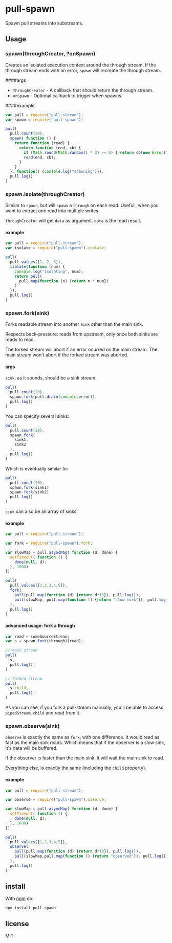 # pull-spawn

Spawn pull streams into substreams.

## Usage

### spawn(throughCreator, ?onSpawn)

Creates an isolated execution context around the through stream. If the through stream ends with an error, `spawn` will
recreate the through stream.

####args

*  `throughCreator` - A callback that should return the through stream.
*  `onSpawn` - Optional callback to trigger when spawns.

####example

```js
var pull = require("pull-stream");
var spawn = require("pull-spawn");

pull(
  pull.count(20),
  spawn( function () {
    return function (read) {
      return function (end, cb) {
        if (Math.round(Math.random() * 3) == 0) { return cb(new Error("random error")); }
        read(end, cb);
      }
    }
  }, function() {console.log("spawning")}),
  pull.log()
)
```

### spawn.isolate(throughCreator)

Similar to `spawn`, but will `spawn` a `through` on each read. Usefull, when you want to extract one read into multiple
writes.

`throughCreator` will get `data` as argument. `data` is the read result.

#### example

```js
var pull = require("pull-stream");
var isolate = require("pull-spawn").isolate;

pull(
  pull.values([1, 2, 3]),
  isolate(function (num) {
    console.log("isolating", num);
    return pull(
      pull.map(function (n) {return n * num})
    )
  }),
  pull.log()
)
```

### spawn.fork(sink)

Forks readable stream into another `Sink` other than the main sink.

Respects back-pressure: reads from upstream, only once both sinks are ready to read.

The forked stream will abort if an error ocurred on the main stream. The main stream won't abort if the forked stream
was aborted.

#### args

`sink`, as it sounds, should be a sink stream.

```js
pull(
  pull.count(10),
  spawn.fork(pull.drain(console.error)),
  pull.log()
)
```

You can specify several sinks:

```js
pull(
  pull.count(10),
  spawn.fork(
    sink1,
    sink2
  ),
  pull.log()
)
```

Which is eventually similar to:

```js
pull(
  pull.count(10),
  spawn.fork(sink1)
  spawn.fork(sink2)
  pull.log()
)
```

`sink` can also be an array of sinks.

#### example

```js
var pull = require("pull-stream");

var fork = require("pull-spawn").fork;

var slowMap = pull.asyncMap( function (d, done) {
  setTimeout( function () {
    done(null, d);
  }, 1000)
})

pull(
  pull.values([1,2,3,4,5]),
  fork(
    pull(pull.map(function (d) {return d*10}), pull.log()),
    pull(slowMap, pull.map(function () {return "slow fork"}), pull.log())
  ),
  pull.log()
)
```

#### advanced usage: fork a through

```js
var read = someSourceStream;
var s = spawn.fork(through)(read);

// main stream
pull(
  s,
  pull.log();
)

// forked stream
pull(
  s.child,
  pull.log();
)
```

As you can see, if you fork a pull-stream manually, you'll be able to access `pipedStream.child` and read from it.

### spawn.observe(sink)

`observe` is exactly the same as `fork`, with one difference. It would read as fast as the main sink reads. Which means
that if the observer is a slow sink, it's data will be buffered.

If the observer is faster than the main sink, it will wait the main sink to read.

Everything else, is exactly the same (including the `child` property).

#### example

```js
var pull = require("pull-stream");

var observe = require("pull-spawn").observe;

var slowMap = pull.asyncMap( function (d, done) {
  setTimeout( function () {
    done(null, d);
  }, 1000)
})

pull(
  pull.values([1,2,3,4,5]),
  observe(
    pull(pull.map(function (d) {return d*10}), pull.log()),
    pull(slowMap,pull.map(function () {return "observed"}), pull.log())
  ),
  pull.log()
)
```

## install

With [npm](https://npmjs.org) do:

```
npm install pull-spawn
```

## license

MIT